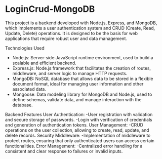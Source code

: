 # LoginCrud-MongoDB
This project is a backend developed with Node.js, Express, and MongoDB, which implements a user authentication system and CRUD (Create, Read, Update, Delete) operations. It is designed to be the basis for web applications that require robust user and data management.

Technologies Used
- Node.js: Server-side JavaScript runtime environment, used to build a scalable and efficient backend.
- Express.js: Node.js framework that facilitates the creation of routes, middleware, and server logic to manage HTTP requests.
- MongoDB: NoSQL database that allows data to be stored in a flexible document format, ideal for managing user information and other associated data.
- Mongoose: Data modeling library for MongoDB and Node.js, used to define schemas, validate data, and manage interaction with the database.

Backend Features
User Authentication:
-User registration with validation and secure storage of passwords.
-Login with verification of credentials and generation of authentication tokens.
User Management:
-CRUD operations on the user collection, allowing to create, read, update, and delete records.
Security Middleware:
-Implementation of middleware to protect routes, ensuring that only authenticated users can access certain functionalities.
Error Management:
-Centralized error handling for a consistent and clear response to failures or invalid inputs.
